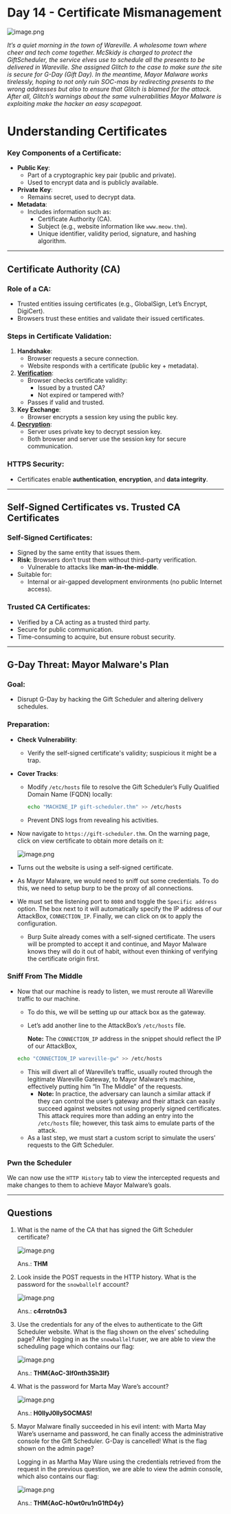 # Day 14 - Certificate Mismanagement

![image.png](images/image.png)

*It’s a quiet morning in the town of Wareville. A wholesome town where cheer and tech come together. McSkidy is charged to protect the GiftScheduler, the service elves use to schedule all the presents to be delivered in Wareville. She assigned Glitch to the case to make sure the site is secure for G-Day (Gift Day). In the meantime, Mayor Malware works tirelessly, hoping to not only ruin SOC-mas by redirecting presents to the wrong addresses but also to ensure that Glitch is blamed for the attack. After all, Glitch’s warnings about the same vulnerabilities Mayor Malware is exploiting make the hacker an easy scapegoat.*

# Understanding Certificates

### Key Components of a Certificate:

- **Public Key**:
    - Part of a cryptographic key pair (public and private).
    - Used to encrypt data and is publicly available.
- **Private Key**:
    - Remains secret, used to decrypt data.
- **Metadata**:
    - Includes information such as:
        - Certificate Authority (CA).
        - Subject (e.g., website information like `www.meow.thm`).
        - Unique identifier, validity period, signature, and hashing algorithm.

---

## Certificate Authority (CA)

### Role of a CA:

- Trusted entities issuing certificates (e.g., GlobalSign, Let’s Encrypt, DigiCert).
- Browsers trust these entities and validate their issued certificates.

### Steps in Certificate Validation:

1. **Handshake**:
    - Browser requests a secure connection.
    - Website responds with a certificate (public key + metadata).
2. [**Verification**](https://www.sectigo.com/resource-library/dv-ov-ev-ssl-certificates):
    - Browser checks certificate validity:
        - Issued by a trusted CA?
        - Not expired or tampered with?
    - Passes if valid and trusted.
3. **Key Exchange**:
    - Browser encrypts a session key using the public key.
4. [**Decryption**](https://deviceauthority.com/symmetric-encryption-vs-asymmetric-encryption/):
    - Server uses private key to decrypt session key.
    - Both browser and server use the session key for secure communication.

### HTTPS Security:

- Certificates enable **authentication**, **encryption**, and **data integrity**.

---

## Self-Signed Certificates vs. Trusted CA Certificates

### Self-Signed Certificates:

- Signed by the same entity that issues them.
- **Risk**: Browsers don’t trust them without third-party verification.
    - Vulnerable to attacks like **man-in-the-middle**.
- Suitable for:
    - Internal or air-gapped development environments (no public Internet access).

### Trusted CA Certificates:

- Verified by a CA acting as a trusted third party.
- Secure for public communication.
- Time-consuming to acquire, but ensure robust security.

---

## G-Day Threat: Mayor Malware's Plan

### Goal:

- Disrupt G-Day by hacking the Gift Scheduler and altering delivery schedules.

### Preparation:

- **Check Vulnerability**:
    - Verify the self-signed certificate's validity; suspicious it might be a trap.
- **Cover Tracks**:
    - Modify `/etc/hosts` file to resolve the Gift Scheduler’s Fully Qualified Domain Name (FQDN) locally:
        
        ```bash
        echo "MACHINE_IP gift-scheduler.thm" >> /etc/hosts
        ```
        
    - Prevent DNS logs from revealing his activities.
- Now navigate to `https://gift-scheduler.thm`. On the warning page, click on view certificate to obtain more details on it:
    
    
    ![image.png](images/image%201.png)
    
- Turns out the website is using a self-signed certificate.
- As Mayor Malware, we would need to sniff out some credentials. To do this, we need to setup burp to be the proxy of all connections.
- We must set the listening port to `8080` and toggle the `Specific address` option. The box next to it will automatically specify the IP address of our AttackBox, `CONNECTION_IP`. Finally, we can click on `OK` to apply the configuration.
    - Burp Suite already comes with a self-signed certificate. The users will be prompted to accept it and continue, and Mayor Malware knows they will do it out of habit, without even thinking of verifying the certificate origin first.

### **Sniff From The Middle**

- Now that our machine is ready to listen, we must reroute all Wareville traffic to our machine.
    - To do this, we will be setting up our attack box as the gateway.
    - Let’s add another line to the AttackBox’s `/etc/hosts` file.
        
        **Note:** The `CONNECTION_IP` address in the snippet should reflect the IP of our AttackBox, 
        
    
    ```bash
    echo "CONNECTION_IP wareville-gw" >> /etc/hosts
    ```
    
    - This will divert all of Wareville’s traffic, usually routed through the legitimate Wareville Gateway, to Mayor Malware’s machine, effectively putting him “In The Middle” of the requests.
        - **Note:** In practice, the adversary can launch a similar attack if they can control the user’s gateway and their attack can easily succeed against websites not using properly signed certificates. This attack requires more than adding an entry into the `/etc/hosts` file; however, this task aims to emulate parts of the attack.
    - As a last step, we must start a custom script to simulate the users’ requests to the Gift Scheduler.

### **Pwn the Scheduler**

We can now use the `HTTP History` tab to view the intercepted requests and make changes to them to achieve Mayor Malware’s goals.

---

## Questions

1. What is the name of the CA that has signed the Gift Scheduler certificate?
    
    ![image.png](images/image%202.png)
    
    Ans.: **THM**
    
2. Look inside the POST requests in the HTTP history. What is the password for the `snowballelf` account?
    
    ![image.png](images/image%203.png)
    
    Ans.: **c4rrotn0s3**
    
3. Use the credentials for any of the elves to authenticate to the Gift Scheduler website. What is the flag shown on the elves’ scheduling page?
After logging in as the `snowballelf`user, we are able to view the scheduling page which contains our flag:

    
    ![image.png](images/image%204.png)
    
    Ans.: **THM{AoC-3lf0nth3Sh3lf}**
    
4. What is the password for Marta May Ware’s account?
    
    ![image.png](images/image%205.png)
    
    Ans.: **H0llyJ0llySOCMAS!**
    
5. Mayor Malware finally succeeded in his evil intent: with Marta May Ware’s username and password, he can finally access the administrative console for the Gift Scheduler. G-Day is cancelled! What is the flag shown on the admin page?
    
    Logging in as Martha May Ware using the credentials retrieved from the request in the previous question, we are able to view the admin console, which also contains our flag:
    
    ![image.png](images/image%206.png)
    
    Ans.: **THM{AoC-h0wt0ru1nG1ftD4y}**